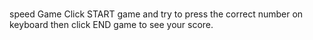 # 
speed Game
Click START game and try to press the correct number on keyboard then click END game to see your score.
